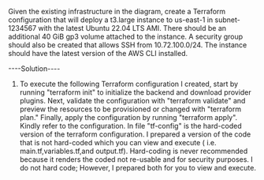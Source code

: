 Given the existing infrastructure in the diagram, create a Terraform
configuration that will deploy a t3.large instance to us-east-1 in subnet-1234567
with the latest Ubuntu 22.04 LTS AMI. There should be an additional 40 GiB gp3
volume attached to the instance. A security group should also be created that
allows SSH from 10.72.100.0/24. The instance should have the latest version of the
AWS CLI installed.


----Solution----

1.	To execute the following Terraform configuration I created, start by running "terraform init" to initialize the backend and download provider plugins. Next, validate the configuration with "terraform validate" and preview the resources to be provisioned or changed with "terraform plan." Finally, apply the configuration by running "terraform apply". Kindly refer to the configuration. In file "tf-config" is the hard-coded version of the terraform configuration. I prepared a version of the code that is not hard-coded which you can view and execute	( i.e. main.tf,variables.tf,and output.tf). Hard-coding is never recommended because it renders the coded not re-usable and for security purposes. I do not hard code; However, I prepared both for you to view and execute.
